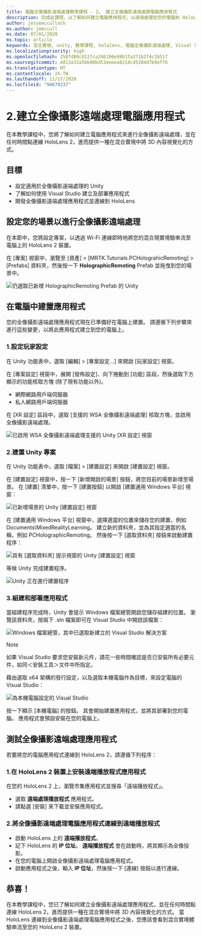 ```yaml
---
title: 電腦全像攝影遠端處理教學課程 - 2。 建立全像攝影遠端處理電腦應用程式
description: 完成此課程，以了解如何建立電腦應用程式，以遠端處理從您的電腦到 HoloLens 2 的混合實境體驗。
author: jessemcculloch
ms.author: jemccull
ms.date: 07/01/2020
ms.topic: article
keywords: 混合實境, unity, 教學課程, hololens, 電腦全像攝影遠端處理, Visual Studio
ms.localizationpriority: high
ms.openlocfilehash: 258fd80c812fca246190e98b3fa371b2f4c1b51f
ms.sourcegitcommit: dd13a32a5bb90bd53eeeea8214cd5384d7b9ef76
ms.translationtype: HT
ms.contentlocale: zh-TW
ms.lasthandoff: 11/17/2020
ms.locfileid: "94679237"
---
```

# <a name="2-creating-a-holographic-remoting-pc-application"></a>2.建立全像攝影遠端處理電腦應用程式

在本教學課程中，您將了解如何建立電腦應用程式來進行全像攝影遠端處理，並在任何時間點連線 HoloLens 2，進而提供一種在混合實境中將 3D 內容視覺化的方式。

## <a name="objectives"></a>目標

* 設定適用於全像攝影遠端處理的 Unity
* 了解如何使用 Visual Studio 建立及部署應用程式
* 開發全像攝影遠端處理應用程式並連線到 HoloLens

## <a name="configuring-your-scene-for-holographic-remoting"></a>設定您的場景以進行全像攝影遠端處理

在本節中，您將設定專案，以透過 Wi-Fi 連線即時地將您的混合現實境驗串流至電腦上的 HoloLens 2 裝置。

在 [專案] 視窗中，瀏覽至 [資產] > [MRTK.Tutorials.PCHolograhicRemoting] > [Prefabs] 資料夾，然後按一下 **HolographicRemoting** Prefab 並拖曳到您的場景中。

![仍選取已新增 HolographicRemoting Prefab 的 Unity](images/mrlearning-pc-holographic-remoting/Tutorial2-Section1-Step1-1.png)

## <a name="build-your-application-to-pc"></a>在電腦中建置應用程式

您的全像攝影遠端處理應用程式現在已準備好在電腦上建置。 請遵循下列步驟來進行這些變更，以將此應用程式建立到您的電腦上。

### <a name="1-set-the-player-settings"></a>1.設定玩家設定

在 Unity 功能表中，選取 [編輯] > [專案設定...] 來開啟 [玩家設定] 視窗。

在 [專案設定] 視窗中，展開 [發佈設定]、向下捲動到 [功能] 區段，然後選取下方顯示的功能核取方塊 (除了現有功能以外)。

* 網際網路用戶端伺服器
* 私人網路用戶端伺服器

在 [XR 設定] 區段中，選取 [支援的 WSA 全像攝影遠端處理] 核取方塊，並啟用全像攝影遠端處理。

![已啟用 WSA 全像攝影遠端處理支援的 Unity [XR 設定] 視窗](images/mrlearning-pc-holographic-remoting/Tutorial2-Section2-Step1-1.png)

### <a name="2-build-the-unity-project"></a>2.建置 Unity 專案

在 Unity 功能表中，選取 [檔案] > [建置設定] 來開啟 [建置設定] 視窗。

在 [建置設定] 視窗中，按一下 [新增開啟的場景] 按鈕，將您目前的場景新增至場景。 在 [建置] 清單中，按一下 [建置按鈕] 以開啟 [建置通用 Windows 平台] 視窗：

![已新增場景的 Unity [建置設定] 視窗](images/mrlearning-pc-holographic-remoting/Tutorial2-Section2-Step2-1.png)

在 [建置通用 Windows 平台] 視窗中，選擇適當的位置來儲存您的建置，例如 Documents\MixedRealityLearning。 建立新的資料夾，並為其指定適當的名稱，例如 PCHolographicRemoting。 然後按一下 [選取資料夾] 按鈕來啟動建置程序：

![具有 [選取資料夾] 提示視窗的 Unity [建置設定] 視窗](images/mrlearning-pc-holographic-remoting/Tutorial2-Section2-Step2-2.png)

等候 Unity 完成建置程序。

![Unity 正在進行建置程序](images/mrlearning-pc-holographic-remoting/Tutorial2-Section2-Step2-3.png)

### <a name="3-build-and-deploy-the-application"></a>3.組建和部署應用程式

當組建程序完成時，Unity 會提示 Windows 檔案總管開啟您儲存組建的位置。 瀏覽該資料夾，按兩下 .sln 檔案即可在 Visual Studio 中開啟該檔案：

![Windows 檔案總管，其中已選取新建立的 Visual Studio 解決方案](images/mrlearning-pc-holographic-remoting/Tutorial2-Section2-Step3-1.png)

> [!NOTE]
> 如果 Visual Studio 要求您安裝新元件，請花一些時間確認是否已安裝所有必要元件，如同＜安裝工具＞文件中所指定。

藉由選取 x64 架構的發行設定，以及選取本機電腦作為目標，來設定電腦的 Visual Studio：

![為本機電腦設定的 Visual Studio](images/mrlearning-pc-holographic-remoting/Tutorial2-Section2-Step3-2.png)

按一下顯示 [本機電腦] 的按鈕。 其會開始建置應用程式，並將其部署到您的電腦。 應用程式會預設安裝在您的電腦上。

## <a name="testing-holographic-remoting-remote-application"></a>測試全像攝影遠端處理應用程式

若要將您的電腦應用程式連線到 HoloLens 2，請遵循下列程序：

### <a name="1-install-the-remoting-player-application-on-hololens-2-device"></a>1.在 HoloLens 2 裝置上安裝遠端播放程式應用程式

在您的 HoloLens 2 上，瀏覽市集應用程式並搜尋「遠端播放程式」。
* 選取 **遠端處理播放程式** 應用程式。
* 請點選 [安裝] 來下載並安裝應用程式。

### <a name="2-connect-the-holographic-remoting-pc-app-to-the-remoting-player"></a>2.將全像攝影遠端處理電腦應用程式連線到遠端播放程式

* 啟動 HoloLens 上的 **遠端播放程式**。
* 記下 HoloLens 的 **IP 位址**。 **遠端播放程式** 會在啟動時，將其顯示為全像投影。
* 在您的電腦上開啟全像攝影遠端處理電腦應用程式。
* 啟動應用程式之後，輸入 **IP 位址**，然後按一下 [連線] 按鈕以進行連線。

## <a name="congratulations"></a>恭喜！

在本教學課程中，您已了解如何建立全像攝影遠端處理應用程式，並在任何時間點連線 HoloLens 2，進而提供一種在混合實境中將 3D 內容視覺化的方式。 當 HoloLens 連線到全像攝影遠端處理電腦應用程式之後，您應該會看到混合實境體驗串流至您的 HoloLens 2 裝置。
